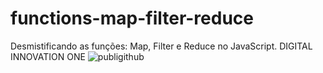 # functions-map-filter-reduce
Desmistificando as funções: Map, Filter e Reduce no JavaScript. DIGITAL INNOVATION ONE
![publigithub](https://user-images.githubusercontent.com/62730168/117685495-5e443c00-b18c-11eb-8b8e-2d893f437f53.png)

